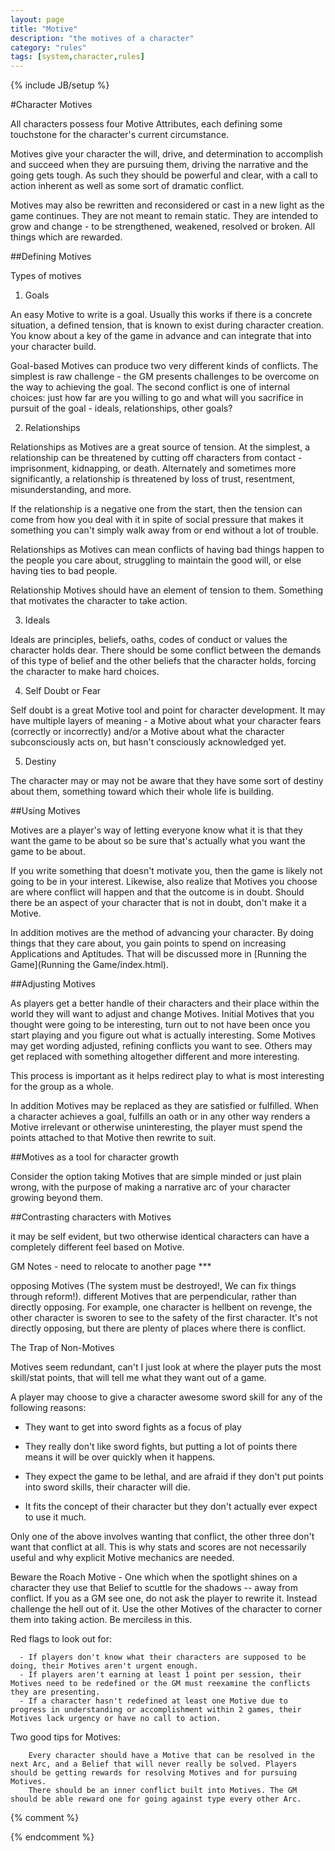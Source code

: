 ```yaml
---
layout: page
title: "Motive"
description: "the motives of a character"
category: "rules"
tags: [system,character,rules]
---
```

{% include JB/setup %}

#Character Motives

All characters possess four Motive Attributes, each defining some touchstone for the character's current circumstance.

Motives give your character the will, drive, and determination to accomplish and succeed when they are pursuing them, driving the narrative and the going gets tough. As such they should be powerful and clear, with a call to action inherent as well as some sort of dramatic conflict.

Motives may also be rewritten and reconsidered or cast in a new light as the game continues. They are not meant to remain static. They are intended to grow and change - to be strengthened, weakened, resolved or broken. All things which are rewarded. 


##Defining Motives

Types of motives

1. Goals

An easy Motive to write is a goal.  Usually this works if there is a concrete situation, a defined tension, that is known to exist during character creation. You know about a key of the game in advance and can integrate that into your character build.

Goal-based Motives can produce two very different kinds of conflicts.  The simplest is raw challenge - the GM presents challenges to be overcome on the way to achieving the goal.  The second conflict is one of internal choices: just how far are you willing to go and what will you sacrifice in pursuit of the goal - ideals, relationships, other goals?

2. Relationships

Relationships as Motives are a great source of tension.  At the simplest, a relationship can be threatened by cutting off characters from contact - imprisonment, kidnapping, or death.  Alternately and sometimes more significantly, a relationship is threatened by loss of trust, resentment, misunderstanding, and more.

If the relationship is a negative one from the start, then the tension can come from how you deal with it in spite of social pressure that makes it something you can't simply walk away from or end without a lot of trouble.

Relationships as Motives can mean conflicts of having bad things happen to the people you care about, struggling to maintain the good will, or else having ties to bad people.

Relationship Motives should have an element of tension to them. Something that motivates the character to take action. 

3. Ideals

Ideals are principles, beliefs, oaths, codes of conduct or values the character holds dear. There should be some conflict between the demands of this type of belief and the other beliefs that the character holds, forcing the character to make hard choices.

4. Self Doubt or Fear

Self doubt is a great Motive tool and point for character development.  It may have multiple layers of meaning - a Motive about what your character fears (correctly or incorrectly) and/or a Motive about what the character subconsciously acts on, but hasn't consciously acknowledged yet.

5. Destiny

The character may or may not be aware that they have some sort of destiny about them, something toward which their whole life is building.

##Using Motives

Motives are a player's way of letting everyone know what it is that they want the game to be about so be sure that's actually what you want the game to be about.

If you write something that doesn't motivate you, then the game is likely not going to be in your interest. Likewise, also realize that Motives you choose are where conflict will happen and that the outcome is in doubt.  Should there be an aspect of your character that is not in doubt, don't make it a Motive. 

In addition motives are the method of advancing your character. By doing things that they care about, you gain points to spend on increasing  Applications and Aptitudes. That will be discussed more in [Running the Game](Running the Game/index.html).

##Adjusting Motives

As players get a better handle of their characters and their place within the world they will want to adjust and change Motives.  Initial Motives that you thought were going to be interesting, turn out to not have been once you start playing and you figure out what is actually interesting. Some Motives may get wording adjusted, refining conflicts you want to see. Others may get replaced with something altogether different and more interesting. 

This process is important as it helps redirect play to what is most interesting for the group as a whole.

In addition Motives may be replaced as they are satisfied or fulfilled. When a character achieves a goal, fulfills an oath or in any other way renders a Motive irrelevant or otherwise uninteresting, the player must spend the points attached to that Motive then rewrite to suit.

##Motives as a tool for character growth

Consider the option taking Motives that are simple minded or just plain wrong, with the purpose of making a narrative arc of your character growing beyond them.

##Contrasting characters with Motives

it may be self evident, but two otherwise identical characters can have a completely different feel based on Motive.



GM Notes - need to relocate to another page ***


opposing Motives (The system must be destroyed!, We can fix things through reform!).  different Motives that are perpendicular, rather than directly opposing.  For example, one character is hellbent on revenge, the other character is sworen to see to the safety of the first character.  It's not directly opposing, but there are plenty of places where there is conflict.

The Trap of Non-Motives

Motives seem redundant, can't I just look at where the player puts the most skill/stat points, that will tell me what they want out of a game.

A player may choose to give a character awesome sword skill for any of the following reasons:

- They want to get into sword fights as a focus of play

- They really don't like sword fights, but putting a lot of points there means it will be over quickly when it happens.

- They expect the game to be lethal, and are afraid if they don't put points into sword skills, their character will die.

- It fits the concept of their character but they don't actually ever expect to use it much.

Only one of the above involves wanting that conflict, the other three don't want that conflict at all.  This is why stats and scores are not necessarily useful and why explicit Motive mechanics are needed.

Beware the Roach Motive - One which when the spotlight shines on a character they use that Belief to scuttle for the shadows -- away from conflict. If you as a GM see one, do not ask the player to rewrite it. Instead challenge the hell out of it. Use the other Motives of the character to corner them into taking action. Be merciless in this.

Red flags to look out for:

      - If players don't know what their characters are supposed to be doing, their Motives aren't urgent enough.
      - If players aren't earning at least 1 point per session, their Motives need to be redefined or the GM must reexamine the conflicts they are presenting.
      - If a character hasn't redefined at least one Motive due to progress in understanding or accomplishment within 2 games, their Motives lack urgency or have no call to action.  

Two good tips for Motives:

        Every character should have a Motive that can be resolved in the next Arc, and a Belief that will never really be solved. Players should be getting rewards for resolving Motives and for pursuing Motives.
        There should be an inner conflict built into Motives. The GM should be able reward one for going against type every other Arc. 


{% comment %} 
<!--vim: set wrap ts=8 tw=0 fileencoding=utf-8 ft=markdown :--> 
{% endcomment %}
